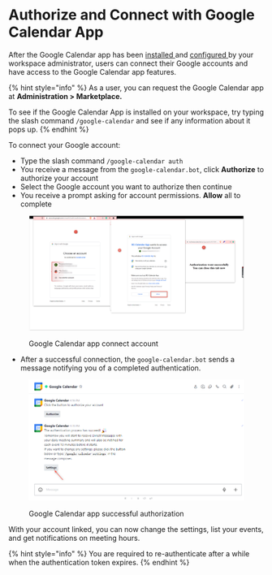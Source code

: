 # Authorize and Connect with Google Calendar App

After the Google Calendar app has been [installed ](google-calendar-app-setup.md#installing-google-calendar-app)and [configured ](google-calendar-app-setup.md#setting-up-google-calendar-app)by your workspace administrator, users can connect their Google accounts and have access to the Google Calendar app features.

{% hint style="info" %}
As a user, you can request the Google Calendar app at **Administration > Marketplace.**

To see if the Google Calendar App is installed on your workspace, try typing the slash command `/google-calendar` and see if any information about it pops up.
{% endhint %}

To connect your Google account:

* Type the slash command `/google-calendar auth`
* You receive a message from the `google-calendar.bot`, click **Authorize** to authorize your account
* Select the Google account you want to authorize then continue
* You receive a prompt asking for account permissions. **Allow** all to complete

<figure><img src="../../../../.gitbook/assets/Google Calendar app connect account" alt=""><figcaption><p>Google Calendar app connect account</p></figcaption></figure>

* After a successful connection, the `google-calendar.bot` sends a message notifying you of a completed authentication.

<figure><img src="../../../../.gitbook/assets/Google Calendar app successful authorization" alt=""><figcaption><p>Google Calendar app successful authorization</p></figcaption></figure>

With your account linked, you can now change the settings, list your events, and get notifications on meeting hours.

{% hint style="info" %}
You are required to re-authenticate after a while when the authentication token expires.
{% endhint %}
